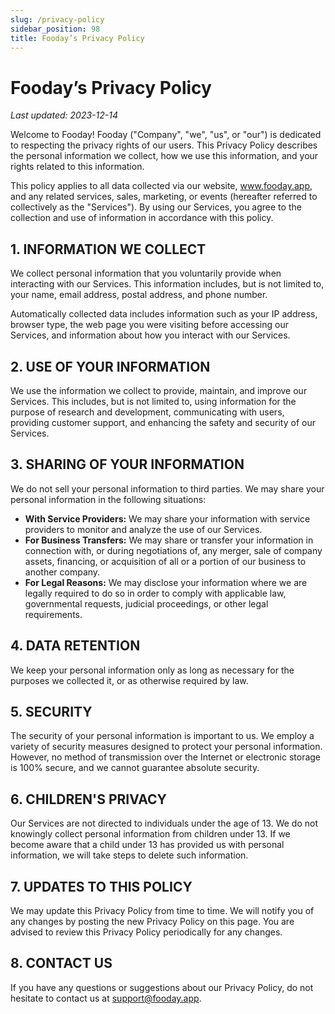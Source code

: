 ```yaml
---
slug: /privacy-policy
sidebar_position: 98
title: Fooday’s Privacy Policy
---
```


# Fooday’s Privacy Policy

_Last updated: 2023-12-14_

Welcome to Fooday! Fooday ("Company", "we", "us", or "our") is dedicated to respecting the privacy rights of our users. This Privacy Policy describes the personal information we collect, how we use this information, and your rights related to this information.

This policy applies to all data collected via our website, www.fooday.app, and any related services, sales, marketing, or events (hereafter referred to collectively as the "Services"). By using our Services, you agree to the collection and use of information in accordance with this policy.

## 1. INFORMATION WE COLLECT

We collect personal information that you voluntarily provide when interacting with our Services. This information includes, but is not limited to, your name, email address, postal address, and phone number.

Automatically collected data includes information such as your IP address, browser type, the web page you were visiting before accessing our Services, and information about how you interact with our Services.

## 2. USE OF YOUR INFORMATION

We use the information we collect to provide, maintain, and improve our Services. This includes, but is not limited to, using information for the purpose of research and development, communicating with users, providing customer support, and enhancing the safety and security of our Services.

## 3. SHARING OF YOUR INFORMATION

We do not sell your personal information to third parties. We may share your personal information in the following situations:

- **With Service Providers:** We may share your information with service providers to monitor and analyze the use of our Services.
- **For Business Transfers:** We may share or transfer your information in connection with, or during negotiations of, any merger, sale of company assets, financing, or acquisition of all or a portion of our business to another company.
- **For Legal Reasons:** We may disclose your information where we are legally required to do so in order to comply with applicable law, governmental requests, judicial proceedings, or other legal requirements.

## 4. DATA RETENTION

We keep your personal information only as long as necessary for the purposes we collected it, or as otherwise required by law.

## 5. SECURITY

The security of your personal information is important to us. We employ a variety of security measures designed to protect your personal information. However, no method of transmission over the Internet or electronic storage is 100% secure, and we cannot guarantee absolute security.

## 6. CHILDREN'S PRIVACY

Our Services are not directed to individuals under the age of 13. We do not knowingly collect personal information from children under 13. If we become aware that a child under 13 has provided us with personal information, we will take steps to delete such information.

## 7. UPDATES TO THIS POLICY

We may update this Privacy Policy from time to time. We will notify you of any changes by posting the new Privacy Policy on this page. You are advised to review this Privacy Policy periodically for any changes.

## 8. CONTACT US

If you have any questions or suggestions about our Privacy Policy, do not hesitate to contact us at [support@fooday.app](mailto:support@fooday.app).
